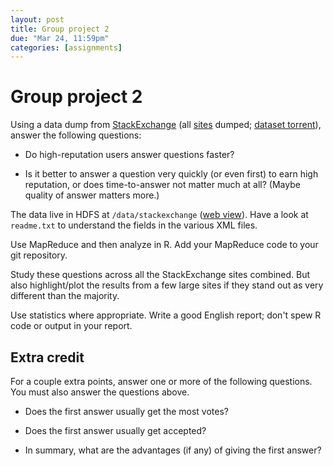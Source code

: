 ```yaml
---
layout: post
title: Group project 2
due: "Mar 24, 11:59pm"
categories: [assignments]
---
```


# Group project 2

Using a data dump from [StackExchange](http://stackexchange.com/) (all [sites](http://stackexchange.com/sites) dumped; [dataset torrent](https://archive.org/details/stackexchange)), answer the following questions:

- Do high-reputation users answer questions faster?

- Is it better to answer a question very quickly (or even first) to earn high reputation, or does time-to-answer not matter much at all? (Maybe quality of answer matters more.)

The data live in HDFS at `/data/stackexchange` ([web view](http://localhost:9000/hadoop/namenode:50070/explorer.html#/data/stackexchange)). Have a look at `readme.txt` to understand the fields in the various XML files.

Use MapReduce and then analyze in R. Add your MapReduce code to your git repository.

Study these questions across all the StackExchange sites combined. But also highlight/plot the results from a few large sites if they stand out as very different than the majority.

Use statistics where appropriate. Write a good English report; don't spew R code or output in your report.

## Extra credit

For a couple extra points, answer one or more of the following questions. You must also answer the questions above.

- Does the first answer usually get the most votes?

- Does the first answer usually get accepted?

- In summary, what are the advantages (if any) of giving the first answer?


